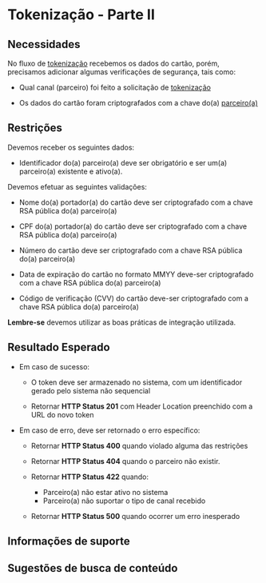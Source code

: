 # Tokenização - Parte II

## Necessidades

No fluxo de [tokenização](005-tokenizacao-parte-I.md) recebemos os dados do cartão, porém, precisamos adicionar algumas 
verificações de segurança, tais como:
 
- Qual canal (parceiro) foi feito a solicitação de [tokenização](005-tokenizacao-parte-I.md)

- Os dados do cartão foram criptografados com a chave do(a) [parceiro(a)](../01-parceiro/005-cricao-parceiro-parte-I.md)
   
## Restrições

Devemos receber os seguintes dados:

- Identificador do(a) parceiro(a) deve ser obrigatório e ser um(a) parceiro(a) existente e ativo(a).

Devemos efetuar as seguintes validações:

- Nome do(a) portador(a) do cartão deve ser criptografado com a chave RSA pública do(a) parceiro(a)

- CPF do(a) portador(a) do cartão deve ser criptografado com a chave RSA pública do(a) parceiro(a)

- Número do cartão deve ser criptografado com a chave RSA pública do(a) parceiro(a)

- Data de expiração do cartão no formato MMYY deve-ser criptografado com a chave RSA pública do(a) parceiro(a)

- Código de verificação (CVV) do cartão deve-ser criptografado com a chave RSA pública do(a) parceiro(a)

**Lembre-se** devemos utilizar as boas práticas de integração utilizada.

## Resultado Esperado

- Em caso de sucesso:

    - O token deve ser armazenado no sistema, com um identificador gerado pelo sistema não sequencial
    
    - Retornar **HTTP Status 201** com Header Location preenchido com a URL do novo token
    
- Em caso de erro, deve ser retornado o erro específico:

    - Retornar **HTTP Status 400** quando violado alguma das restrições
    
    - Retornar **HTTP Status 404** quando o parceiro não existir.
    
    - Retornar **HTTP Status 422** quando:
    
        - Parceiro(a) não estar ativo no sistema
        - Parceiro(a) não suportar o tipo de canal recebido
    
    - Retornar **HTTP Status 500** quando ocorrer um erro inesperado

## Informações de suporte

## Sugestões de busca de conteúdo
